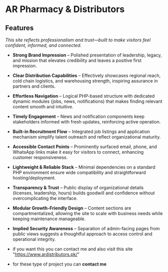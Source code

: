 # AR Pharmacy & Distributors

## Features

*This site reflects professionalism and trust—built to make visitors feel confident, informed, and connected.*

- **Strong Brand Impression** – Polished presentation of leadership, legacy, and mission that elevates credibility and leaves a positive first impression.  
- **Clear Distribution Capabilities** – Effectively showcases regional reach, cold chain logistics, and warehousing strength, inspiring assurance in partners and clients.  
- **Effortless Navigation** – Logical PHP-based structure with dedicated dynamic modules (jobs, news, notifications) that makes finding relevant content smooth and intuitive.  
- **Timely Engagement** – News and notification components keep stakeholders informed with fresh updates, reinforcing active operation.  
- **Built-in Recruitment Flow** – Integrated job listings and application mechanism simplify talent outreach and reflect organizational maturity.  
- **Accessible Contact Points** – Prominently surfaced email, phone, and WhatsApp links make it easy for visitors to connect, enhancing customer responsiveness.  
- **Lightweight & Reliable Stack** – Minimal dependencies on a standard PHP environment ensure wide compatibility and straightforward hosting/deployment.  
- **Transparency & Trust** – Public display of organizational details (licenses, leadership, hours) builds goodwill and confidence without overcomplicating the interface.  
- **Modular Growth-Friendly Design** – Content sections are compartmentalized, allowing the site to scale with business needs while keeping maintenance manageable.  
- **Implied Security Awareness** – Separation of admin-facing pages from public views suggests a thoughtful approach to access control and operational integrity.  


- if you want this you can contact me and also visit this site "https://www.ardistributors.pk/"
- for these type of project you can **contact me** 
